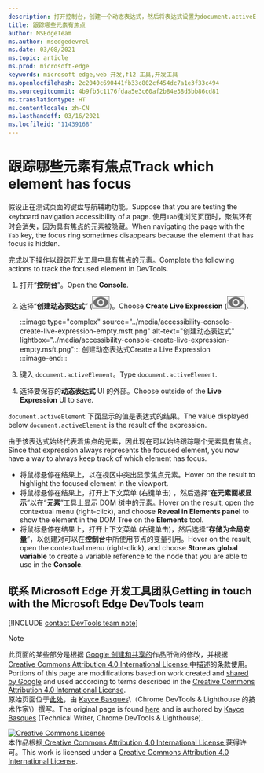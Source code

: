 ```yaml
---
description: 打开控制台，创建一个动态表达式，然后将表达式设置为document.activeElement。
title: 跟踪哪些元素有焦点
author: MSEdgeTeam
ms.author: msedgedevrel
ms.date: 03/08/2021
ms.topic: article
ms.prod: microsoft-edge
keywords: microsoft edge,web 开发,f12 工具,开发工具
ms.openlocfilehash: 2c2040c690441fb33c802cf454dc7a1e3f33c494
ms.sourcegitcommit: 4b9fb5c1176fdaa5e3c60af2b84e38d5bb86cd81
ms.translationtype: HT
ms.contentlocale: zh-CN
ms.lasthandoff: 03/16/2021
ms.locfileid: "11439168"
---
```

<!-- Copyright Kayce Basques 

   Licensed under the Apache License, Version 2.0 (the "License");
   you may not use this file except in compliance with the License.
   You may obtain a copy of the License at

       https://www.apache.org/licenses/LICENSE-2.0

   Unless required by applicable law or agreed to in writing, software
   distributed under the License is distributed on an "AS IS" BASIS,
   WITHOUT WARRANTIES OR CONDITIONS OF ANY KIND, either express or implied.
   See the License for the specific language governing permissions and
   limitations under the License.  -->  

# <a name="track-which-element-has-focus"></a><span data-ttu-id="d5709-104">跟踪哪些元素有焦点</span><span class="sxs-lookup"><span data-stu-id="d5709-104">Track which element has focus</span></span>  

<span data-ttu-id="d5709-105">假设正在测试页面的键盘导航辅助功能。</span><span class="sxs-lookup"><span data-stu-id="d5709-105">Suppose that you are testing the keyboard navigation accessibility of a page.</span></span>  <span data-ttu-id="d5709-106">使用`Tab`键浏览页面时，聚焦环有时会消失，因为具有焦点的元素被隐藏。</span><span class="sxs-lookup"><span data-stu-id="d5709-106">When navigating the page with the `Tab` key, the focus ring sometimes disappears because the element that has focus is hidden.</span></span>  

<span data-ttu-id="d5709-107">完成以下操作以跟踪开发工具中具有焦点的元素。</span><span class="sxs-lookup"><span data-stu-id="d5709-107">Complete the following actions to track the focused element in DevTools.</span></span>  

1.  <span data-ttu-id="d5709-108">打开“**控制台**”。</span><span class="sxs-lookup"><span data-stu-id="d5709-108">Open the **Console**.</span></span>  
1.  <span data-ttu-id="d5709-109">选择“**创建动态表达式**” \(![创建动态表达式](../media/create-live-expression-icon.msft.png)\)。</span><span class="sxs-lookup"><span data-stu-id="d5709-109">Choose **Create Live Expression** \(![Create Live Expression](../media/create-live-expression-icon.msft.png)\).</span></span>  
    
    :::image type="complex" source="../media/accessibility-console-create-live-expression-empty.msft.png" alt-text="创建动态表达式" lightbox="../media/accessibility-console-create-live-expression-empty.msft.png":::
       <span data-ttu-id="d5709-111">创建动态表达式</span><span class="sxs-lookup"><span data-stu-id="d5709-111">Create a Live Expression</span></span>  
    :::image-end:::  
    
1.  <span data-ttu-id="d5709-112">键入 `document.activeElement`。</span><span class="sxs-lookup"><span data-stu-id="d5709-112">Type `document.activeElement`.</span></span>  
1.  <span data-ttu-id="d5709-113">选择要保存的**动态表达式** UI 的外部。</span><span class="sxs-lookup"><span data-stu-id="d5709-113">Choose outside of the **Live Expression** UI to save.</span></span>  
    
<span data-ttu-id="d5709-114">`document.activeElement` 下面显示的值是表达式的结果。</span><span class="sxs-lookup"><span data-stu-id="d5709-114">The value displayed below `document.activeElement` is the result of the expression.</span></span>  

<span data-ttu-id="d5709-115">由于该表达式始终代表着焦点的元素，因此现在可以始终跟踪哪个元素具有焦点。</span><span class="sxs-lookup"><span data-stu-id="d5709-115">Since that expression always represents the focused element, you now have a way to always keep track of which element has focus.</span></span>  

*   <span data-ttu-id="d5709-116">将鼠标悬停在结果上，以在视区中突出显示焦点元素。</span><span class="sxs-lookup"><span data-stu-id="d5709-116">Hover on the result to highlight the focused element in the viewport.</span></span>  
*   <span data-ttu-id="d5709-117">将鼠标悬停在结果上，打开上下文菜单 \(右键单击\) ，然后选择“**在元素面板显示**”以在“**元素**”工具上显示 DOM 树中的元素。</span><span class="sxs-lookup"><span data-stu-id="d5709-117">Hover on the result, open the contextual menu \(right-click\), and choose **Reveal in Elements panel** to show the element in the DOM Tree on the **Elements** tool.</span></span>  
*   <span data-ttu-id="d5709-118">将鼠标悬停在结果上，打开上下文菜单 \(右键单击\)，然后选择“**存储为全局变量**”，以创建对可以在**控制台**中所使用节点的变量引用。</span><span class="sxs-lookup"><span data-stu-id="d5709-118">Hover on the result, open the contextual menu \(right-click\), and choose **Store as global variable** to create a variable reference to the node that you are able to use in the **Console**.</span></span>  

## <a name="getting-in-touch-with-the-microsoft-edge-devtools-team"></a><span data-ttu-id="d5709-119">联系 Microsoft Edge 开发工具团队</span><span class="sxs-lookup"><span data-stu-id="d5709-119">Getting in touch with the Microsoft Edge DevTools team</span></span>  

[!INCLUDE [contact DevTools team note](../includes/contact-devtools-team-note.md)]  

<!-- links -->  

> [!NOTE]
> <span data-ttu-id="d5709-120">此页面的某些部分是根据 [Google 创建和共享的][GoogleSitePolicies]作品所做的修改，并根据[ Creative Commons Attribution 4.0 International License ][CCA4IL]中描述的条款使用。</span><span class="sxs-lookup"><span data-stu-id="d5709-120">Portions of this page are modifications based on work created and [shared by Google][GoogleSitePolicies] and used according to terms described in the [Creative Commons Attribution 4.0 International License][CCA4IL].</span></span>  
> <span data-ttu-id="d5709-121">原始页面位于[此处](https://developers.google.com/web/tools/chrome-devtools/accessibility/focus)，由 [Kayce Basques][KayceBasques]\（Chrome DevTools \& Lighthouse 的技术作家\）撰写。</span><span class="sxs-lookup"><span data-stu-id="d5709-121">The original page is found [here](https://developers.google.com/web/tools/chrome-devtools/accessibility/focus) and is authored by [Kayce Basques][KayceBasques] \(Technical Writer, Chrome DevTools \& Lighthouse\).</span></span>  

[![Creative Commons License][CCby4Image]][CCA4IL]  
<span data-ttu-id="d5709-123">本作品根据[ Creative Commons Attribution 4.0 International License ][CCA4IL]获得许可。</span><span class="sxs-lookup"><span data-stu-id="d5709-123">This work is licensed under a [Creative Commons Attribution 4.0 International License][CCA4IL].</span></span>  

[CCA4IL]: https://creativecommons.org/licenses/by/4.0  
[CCby4Image]: https://i.creativecommons.org/l/by/4.0/88x31.png  
[GoogleSitePolicies]: https://developers.google.com/terms/site-policies  
[KayceBasques]: https://developers.google.com/web/resources/contributors/kaycebasques  

